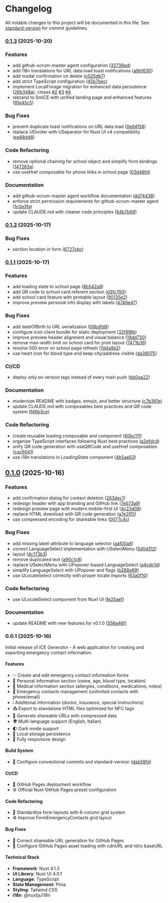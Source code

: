 # Changelog

All notable changes to this project will be documented in this file. See [standard-version](https://github.com/conventional-changelog/standard-version) for commit guidelines.

### [0.1.3](https://github.com/PGLongo/ice-generator/compare/v0.1.2...v0.1.3) (2025-10-20)


### Features

* add github-scrum-master agent configuration ([32736ed](https://github.com/PGLongo/ice-generator/commit/32736edb2f82bdc7e11cbfe15ccd9bb832654d0e))
* add i18n translations for URL data load toast notifications ([a9b1630](https://github.com/PGLongo/ice-generator/commit/a9b1630a382f41951df68217a4f4643c563b91c6))
* add modal confirmation on delete ([c025db7](https://github.com/PGLongo/ice-generator/commit/c025db7314626e9724db5ce1eef317faba804eb9))
* add strict TypeScript configuration ([45b7bec](https://github.com/PGLongo/ice-generator/commit/45b7bec16a72d50fca1ca3312690d41c65a03db5))
* implement LocalForage migration for enhanced data persistence ([26b348a](https://github.com/PGLongo/ice-generator/commit/26b348a291edf4c9c981266c0cac50fcf2024442)), closes [#2](https://github.com/PGLongo/ice-generator/issues/2) [#3](https://github.com/PGLongo/ice-generator/issues/3) [#4](https://github.com/PGLongo/ice-generator/issues/4)
* rebrand to SmICE with unified landing page and enhanced features ([91e45c5](https://github.com/PGLongo/ice-generator/commit/91e45c5d634ae5f34944b2fc8d99faaf6de265ce))


### Bug Fixes

* prevent duplicate toast notifications on URL data load ([0e64f58](https://github.com/PGLongo/ice-generator/commit/0e64f58403d2e1b4fc8d93d41f2a9fff9e250061))
* replace UDivider with USeparator for Nuxt UI v4 compatibility ([ee88d48](https://github.com/PGLongo/ice-generator/commit/ee88d484fa351858b789000981049d7dd5d4ffae))


### Code Refactoring

* remove optional chaining for school object and simplify form bindings ([147283a](https://github.com/PGLongo/ice-generator/commit/147283a60f431e3bfa433ceed0c891c9497e2c48))
* use useHref composable for phone links in school page ([03d48fd](https://github.com/PGLongo/ice-generator/commit/03d48fd8272dcb7455edcb4a2063ca77aa0140c7))


### Documentation

* add github-scrum-master agent workflow documentation ([dd74438](https://github.com/PGLongo/ice-generator/commit/dd744382a148ddbecefb51871a439e86682bae56))
* enforce strict permission requirements for github-scrum-master agent ([1c0e3fa](https://github.com/PGLongo/ice-generator/commit/1c0e3fa75aa5941c8d4526e80d7d712712e31a96))
* update CLAUDE.md with cleaner code principles ([64b7b69](https://github.com/PGLongo/ice-generator/commit/64b7b6951a0c3ef63066d5f02a9e9e44e752577e))

### [0.1.2](https://github.com/PGLongo/ice-generator/compare/v0.1.1...v0.1.2) (2025-10-17)


### Bug Fixes

* section location in form ([6727cbc](https://github.com/PGLongo/ice-generator/commit/6727cbc81b453a0fd70539f65cce5a02462e1f37))

### [0.1.1](https://github.com/PGLongo/ice-generator/compare/v0.1.0...v0.1.1) (2025-10-17)


### Features

* add loading state to school page ([8b542a8](https://github.com/PGLongo/ice-generator/commit/8b542a8e8bc8b867c487fb5a4cc6527a0e657242))
* add QR code to school card referent section ([d3fc793](https://github.com/PGLongo/ice-generator/commit/d3fc793f9ec7180a56c244399a1cd7e5c36a0c93))
* add school card feature with printable layout ([90135e2](https://github.com/PGLongo/ice-generator/commit/90135e28012e03d0daea4e7f9ec03ba29f0cf6aa))
* improve preview personal info display with labels ([4749e47](https://github.com/PGLongo/ice-generator/commit/4749e47328332e6ce6de9088edbecbe9984ae6f8))


### Bug Fixes

* add dateOfBirth to URL serialization ([06bdfd8](https://github.com/PGLongo/ice-generator/commit/06bdfd84d8f44d0e604dea85da86cd9aea9d8b67))
* configure icon client bundle for static deployment ([32f8f8b](https://github.com/PGLongo/ice-generator/commit/32f8f8bfa25baf7bc225a17ea570b0160fb1be10))
* improve preview header alignment and visual balance ([19dd730](https://github.com/PGLongo/ice-generator/commit/19dd7302a7eed542086540b7945cb4f6f1245e3c))
* remove max-width limit on school card for print layout ([7471b36](https://github.com/PGLongo/ice-generator/commit/7471b36ef4d2b386c4eb7e050c1c8745378037e9))
* resolve 500 error on school page refresh ([7d4a9b2](https://github.com/PGLongo/ice-generator/commit/7d4a9b2a89e822ce940dd56eac4b63b5fbe009e0))
* use heart icon for blood type and keep city/address visible ([da39075](https://github.com/PGLongo/ice-generator/commit/da39075fb57722c053f41650493ec6e017e45b98))


### CI/CD

* deploy only on version tags instead of every main push ([bb0aa22](https://github.com/PGLongo/ice-generator/commit/bb0aa22a9ac0e4de2bf494db8098d9615af670c5))


### Documentation

* modernize README with badges, emojis, and better structure ([c7b361e](https://github.com/PGLongo/ice-generator/commit/c7b361e2fff208ab0453c2b866172bf61b8d2215))
* update CLAUDE.md with composables best practices and QR code system ([f46b3ce](https://github.com/PGLongo/ice-generator/commit/f46b3cec0a580dcd377cc4495b918508d0fd608e))


### Code Refactoring

* create reusable loading composable and component ([60bc111](https://github.com/PGLongo/ice-generator/commit/60bc1112ad14b1cc5a9abd79c0d61ec060b6dd9f))
* organize TypeScript interfaces following Nuxt best practices ([a2efdcd](https://github.com/PGLongo/ice-generator/commit/a2efdcdd3ad501b0e98301ccbdc5403713bbec79))
* unify QR code generation with useQRCode and useHref composables ([cac6041](https://github.com/PGLongo/ice-generator/commit/cac60412c383e0a7f097fbe9c924021bada5e7e8))
* use i18n translations in LoadingState component ([4b5ae63](https://github.com/PGLongo/ice-generator/commit/4b5ae63536fa8b3fd5a1135309c53d41d967e66a))

## [0.1.0](https://github.com/PGLongo/ice-generator/compare/v0.0.1...v0.1.0) (2025-10-16)


### Features

* add confirmation dialog for contact deletion ([263dec1](https://github.com/PGLongo/ice-generator/commit/263dec19d52dfa21950a77f3624867aaff69aba8))
* redesign header with app branding and GitHub link ([7e573a9](https://github.com/PGLongo/ice-generator/commit/7e573a95f4e5ea3f0002a73fcb920ac77d0dd283))
* redesign preview page with modern mobile-first UI ([4c23d08](https://github.com/PGLongo/ice-generator/commit/4c23d08f2253017feb047ab345983d064f1310dc))
* replace HTML download with QR code generation ([a7e31f5](https://github.com/PGLongo/ice-generator/commit/a7e31f5b602699d7abbde73cb8df0c555a68a4f8))
* use compressed encoding for shareable links ([0077c4c](https://github.com/PGLongo/ice-generator/commit/0077c4c4b5a5233fa092ece49586ea6f2ef518c9))


### Bug Fixes

* add missing label-attribute to language selector ([aa100a8](https://github.com/PGLongo/ice-generator/commit/aa100a8087d4fc1692355085c5ffee4c0fa2cc3e))
* correct LanguageSelect implementation with USelectMenu ([5d0d312](https://github.com/PGLongo/ice-generator/commit/5d0d312f6d1312c63aab9f0f319d08327a79a14e))
* layout ([4c173b3](https://github.com/PGLongo/ice-generator/commit/4c173b35c657e076b562866dd562f241c8b558d7))
* remove duplicated text ([a90c1c8](https://github.com/PGLongo/ice-generator/commit/a90c1c8a1c8ecafa2ddf130baa8be37e9112aed7))
* replace USelectMenu with UPopover-based LanguageSelect ([a4cdc1d](https://github.com/PGLongo/ice-generator/commit/a4cdc1dc42c22fcaec4f5ed23bb1b3c9420ec60c))
* simplify LanguageSelect with UPopover and flags ([b288e89](https://github.com/PGLongo/ice-generator/commit/b288e896c6dd22304daad7f082475cb854092800))
* use ULocaleSelect correctly with proper locale imports ([63a0f10](https://github.com/PGLongo/ice-generator/commit/63a0f10f5f229217b811e02639bab0db50026d61))


### Code Refactoring

* use ULocaleSelect component from Nuxt UI ([fe25aef](https://github.com/PGLongo/ice-generator/commit/fe25aef547bbe2607e8e84e54761c0e0c1fab510))


### Documentation

* update README with new features for v0.1.0 ([556a46f](https://github.com/PGLongo/ice-generator/commit/556a46f26a55c7b0982a509191b0f0057dcd881e))

### 0.0.1 (2025-10-16)

Initial release of ICE Generator - A web application for creating and exporting emergency contact information.

#### Features

* ✨ Create and edit emergency contact information forms
* 📝 Personal information section (name, age, blood type, location)
* 💊 Medical information section (allergies, conditions, medications, notes)
* 👥 Emergency contacts management (unlimited contacts with phone/email)
* ℹ️ Additional information (doctor, insurance, special instructions)
* 📤 Export to standalone HTML files optimized for NFC tags
* 🔗 Generate shareable URLs with compressed data
* 🌍 Multi-language support (English, Italian)
* 🌓 Dark mode support
* 💾 Local storage persistence
* 📱 Fully responsive design

#### Build System

* 🔧 Configure conventional commits and standard-version ([dab59fd](https://github.com/PGLongo/ice-generator/commit/dab59fd1c9989e0c3a2d9ffa929da5ca794eabb7))

#### CI/CD

* 🚀 GitHub Pages deployment workflow
* ⚙️ Official Nuxt GitHub Pages preset configuration

#### Code Refactoring

* 🎨 Standardize form layouts with 6-column grid system
* ♻️ Improve FormEmergencyContacts grid layout

#### Bug Fixes

* 🐛 Correct shareable URL generation for GitHub Pages
* 🔧 Configure GitHub Pages asset loading with cdnURL and nitro baseURL

#### Technical Stack

* **Framework**: Nuxt 4.1.3
* **UI Library**: Nuxt UI 4.0.1
* **Language**: TypeScript
* **State Management**: Pinia
* **Styling**: Tailwind CSS
* **i18n**: @nuxtjs/i18n
